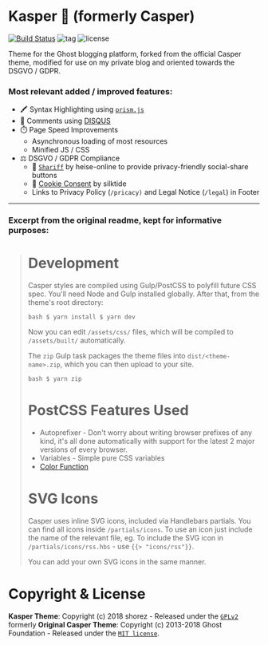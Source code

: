 

# Kasper 🤡 (formerly Casper)
[![Build Status](https://travis-ci.org/sh0rez/Kasper.svg?branch=master)](https://travis-ci.org/sh0rez/Kasper)
![tag](https://img.shields.io/github/tag/sh0rez/Kasper.svg)
![license](https://img.shields.io/github/license/sh0rez/Kasper.svg)

Theme for the Ghost blogging platform, forked from the official Casper theme, modified for use on my private blog and oriented towards the DSGVO / GDPR.
### Most relevant added / improved features:
* 🖍️ Syntax Highlighting using [`prism.js`](https://prismjs.com/index.html)
* 📝 Comments using [DISQUS](https://disqus.com/)
* ⏱️ Page Speed Improvements
	* Asynchronous loading of most resources
	* Minified JS / CSS
* ⚖️ DSGVO / GDPR Compliance
	* 👮 [`Shariff`](https://github.com/heiseonline/shariff) by heise-online to provide privacy-friendly  social-share buttons
	* 🍪 [Cookie Consent](https://silktide.com/tools/cookie-consent/download/) by silktide
	* Links to Privacy Policy (`/pricacy)` and Legal Notice (`/legal`) in Footer
<hr>

### Excerpt from the original readme, kept for informative purposes:
> # Development 
> 
> Casper styles are compiled using Gulp/PostCSS to polyfill future CSS
> spec. You'll need Node and Gulp installed globally. After that, from
> the theme's root directory:
> 
> ```bash $ yarn install $ yarn dev ```
> 
> Now you can edit `/assets/css/` files, which will be compiled to
> `/assets/built/` automatically.
> 
> The `zip` Gulp task packages the theme files into
> `dist/<theme-name>.zip`, which you can then upload to your site.
> 
> ```bash $ yarn zip ```
> 
> # PostCSS Features Used
> 
> - Autoprefixer - Don't worry about writing browser prefixes of any kind, it's all done automatically with support for the latest 2 major
> versions of every browser.
> - Variables - Simple pure CSS variables
> - [Color Function](https://github.com/postcss/postcss-color-function)
> 
> 
> # SVG Icons
> 
> Casper uses inline SVG icons, included via Handlebars partials. You
> can find all icons inside `/partials/icons`. To use an icon just
> include the name of the relevant file, eg. To include the SVG icon in
> `/partials/icons/rss.hbs` - use `{{> "icons/rss"}}`.
> 
> You can add your own SVG icons in the same manner.


# Copyright & License
**Kasper Theme**: Copyright (c) 2018 shorez - Released under the [`GPLv2`](LICENSE)  
formerly **Original Casper Theme**: Copyright  (c) 2013-2018 Ghost Foundation - Released under the [`MIT license`](https://github.com/TryGhost/Casper/blob/master/LICENSE).
